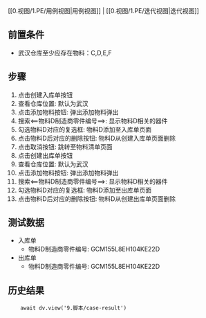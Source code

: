 [[0.视图/1.PE/用例视图|用例视图]] | [[0.视图/1.PE/迭代视图|迭代视图]]

## 前置条件

- 武汉仓库至少应存在物料：C,D,E,F

## 步骤

1. 点击创建入库单按钮
2. 查看仓库位置: 默认为武汉
3. 点击添加物料按钮: 弹出添加物料弹出
4. 搜索<==物料D制造商零件编号==>: 显示物料D相关的器件
5. 勾选物料D对应的复选框: 物料D添加至入库单页面
6. 点击物料D后对应的删除按钮: 物料D从创建入库单页面删除
7. 点击取消按钮: 跳转至物料清单页面
8. 点击创建出库单按钮
9. 查看仓库位置: 默认为武汉
10. 点击添加物料按钮: 弹出添加物料弹出
11. 搜索<==物料D制造商零件编号==>: 显示物料D相关的器件
12. 勾选物料D对应的复选框: 物料D添加至出库单页面
13. 点击物料D后对应的删除按钮: 物料D从创建出库单页面删除

## 测试数据

- 入库单
	- 物料D制造商零件编号: GCM155L8EH104KE22D
- 出库单
	- 物料D制造商零件编号: GCM155L8EH104KE22D

## 历史结果

```dataviewjs
    await dv.view('9.脚本/case-result')
```
